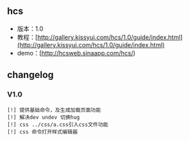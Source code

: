 ## hcs

* 版本：1.0
* 教程：[http://gallery.kissyui.com/hcs/1.0/guide/index.html](http://gallery.kissyui.com/hcs/1.0/guide/index.html)
* demo：[http://hcsweb.sinaapp.com/hcs/)


## changelog

### V1.0

    [!] 提供基础命令，及生成加载页面功能
    [!] 解决dev undev 切换hug
    [!] css ../css/a.css引入css文件功能
    [!] css 命令打开样式编辑器
